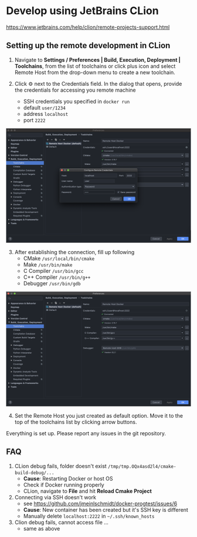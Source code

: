 # Develop using JetBrains CLion

https://www.jetbrains.com/help/clion/remote-projects-support.html

## Setting up the remote development in CLion

1. Navigate to **Settings / Preferences | Build, Execution, Deployment | Toolchains**, from the list of toolchains or click plus icon and select Remote Host from the drop-down menu to create a new toolchain.

2. Click ⚙️ next to the Credentials field. In the dialog that opens, provide the credentials for accessing you remote machine
    - SSH credentials you specified in `docker run`
    - default `user/1234`
    - address `localhost`
    - port `2222`
    
![screenshot 1](https://raw.githubusercontent.com/jmeinlschmidt/docker-progtest/master/doc/image-clion-2.png "Screenshot 1")

3. After establishing the connection, fill up following 
    - CMake `/usr/local/bin/cmake`
    - Make `/usr/bin/make`
    - C Compiler `/usr/bin/gcc`
    - C++ Compiler `/usr/bin/g++`
    - Debugger `/usr/bin/gdb`
    
![screenshot 2](https://raw.githubusercontent.com/jmeinlschmidt/docker-progtest/master/doc/image-clion-1.png "Screenshot 2")

4. Set the Remote Host you just created as default option. Move it to the top of the toolchains list by clicking arrow buttons.

Everything is set up. Please report any issues in the git repository.

## FAQ

1. CLion debug fails, folder doesn't exist `/tmp/tmp.OQx4asd2l4/cmake-build-debug/...`
    - **Cause**: Restarting Docker or host OS
    - Check if Docker running properly
    - CLion, navigate to **File** and hit **Reload Cmake Project**
2. Connecting via SSH doesn't work
    - see https://github.com/jmeinlschmidt/docker-progtest/issues/6
    - **Cause**: New container has been created but it's SSH key is different
    - Manually delete `localhost:2222` in `~/.ssh/known_hosts`
3. Clion debug fails, cannot access file ...
    - same as above
